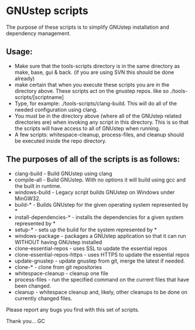 GNUstep scripts
===

The purpose of these scripts is to simplify GNUstep installation and dependency management.  

Usage:
---
* Make sure that the tools-scripts directory is in the same directory as make, base, gui & back.
  (if you are using SVN this should be done already)
* make certain that when you execute these scripts you are in the directory above.
  These scripts act on the gnustep repos.  like so ./tools-scripts/[scriptname]
* Type, for example: ./tools-scripts/clang-build.  This will do all of the needed configuration
  using clang.
* You must be in the directory above (where all of the GNUstep related directories are) when invoking
  any script in this directory.  This is so that the scripts will have access to all of GNUstep when
  running.
* A few scripts: whitespace-cleanup, process-files, and cleanup should be executed inside the repo
  directory.

The purposes of all of the scripts is as follows:
---
* clang-build - Build GNUstep using clang
* compile-all - Build GNUstep.  With no options it will build using gcc and the built in runtime.
* windows-build - Legacy script builds GNUstep on Windows under MinGW32.
* build-* - Builds GNUstep for the given operating system represented by *
* install-dependencies-* - installs the dependencies for a given system represented by *
* setup-* - sets up the build for the system represented by *
* windows-package - packages a GNUstep application so that it can run WITHOUT having GNUstep installed
* clone-essential-repos - uses SSL to update the essential repos
* clone-essential-repos-https - uses HTTPS to update the essential repos
* update-gnustep - update gnustep from git, merge the latest if needed.
* clone-* - clone from git repositories
* whitespace-cleanup - cleanup one file
* process-files - run the specified command on the current files that have been changed.
* cleanup - whitespace cleanup and, likely, other cleanups to be done on currently changed files.

Please report any bugs you find with this set of scripts.

Thank you... GC
